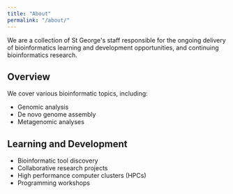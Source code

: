 ```yaml
---
title: "About"
permalink: "/about/"
---
```


We are a collection of St George's staff responsible for the ongoing delivery of bioinformatics learning and development opportunities, and continuing bioinformatics research.

## Overview
We cover various bioinformatic topics, including:
* Genomic analysis
* De novo genome assembly
* Metagenomic analyses


## Learning and Development
* Bioinformatic tool discovery
* Collaborative research projects
* High performance computer clusters (HPCs)
* Programming workshops
